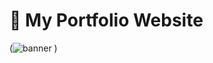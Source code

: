 # 🚀 My Portfolio Website

(![banner](https://github.com/user-attachments/assets/c5de1424-95cf-4963-9853-5d290bfc96f2)
)

